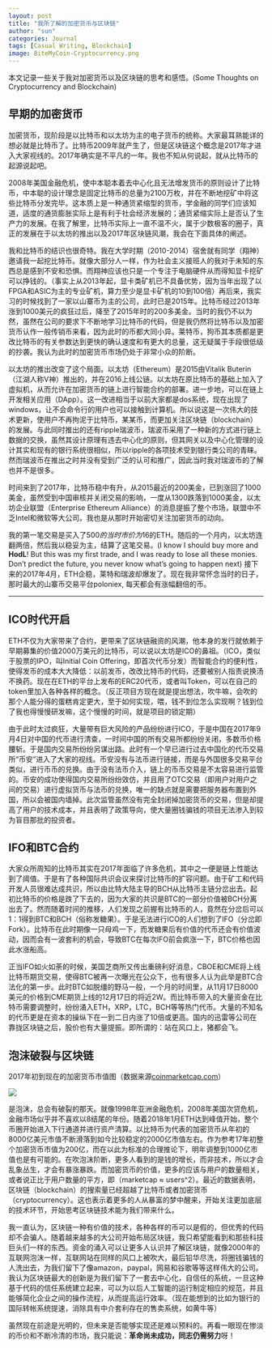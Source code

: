 ```yaml
---
layout: post
title: "我所了解的加密货币与区块链"
author: "sun"
categories: Journal
tags: [Casual Writing, Blockchain]
image: BiteMyCoin-Cryptocurrency.png
---
```


本文记录一些关于我对加密货币以及区块链的思考和感悟。(Some Thoughts on Cryptocurrency and Blockchain)

## 早期的加密货币

加密货币，现阶段是以比特币和以太坊为主的电子货币的统称。大家最耳熟能详的想必就是比特币了。比特币2009年就产生了，但是区块链这个概念是2017年才进入大家视线的。2017年确实是不平凡的一年。我也不知从何说起，就从比特币的起源说起吧。

2008年美国金融危机，使中本聪本着去中心化且无法增发货币的原则设计了比特币，中本聪的设计理念是固定比特币的总量为2100万枚，并在不断地挖矿中将这些比特币分发完毕。这本质上是一种通货紧缩型的货币，学金融的同学们应该知道，适度的通货膨胀实际上是有利于社会经济发展的；通货紧缩实际上是否认了生产力的发展。在我了解里，比特币实际上一直不温不火，属于少数极客的圈子，真正的发展在于以太坊的推出以及2017年区块链风潮，我会在下面具体的阐述。

我和比特币的结识也很奇特。我在大学时期（2010-2014）宿舍就有同学（翔神）邀请我一起挖比特币。就像大部分人一样，作为社会主义接班人的我对于未知的东西总是感到不安和恐惧。而翔神应该也只是一个专注于电脑硬件从而得知显卡挖矿可以挣钱的。（事实上从2013年起，显卡类矿机已不具备优势，因为当年出现了以FPGA和ASIC为主的专业矿机，算力至少是显卡矿机的10到100倍）再后来，我实习的时候找到了一家以山寨币为主的公司，此时已是2015年。比特币经过2013年涨到1000美元的疯狂过后，降至了2015年时的200多美金。当时的我仍不以为然，虽然在公司的要求下不断地学习比特币的代码，但是我仍然将比特币以及加密货币认作一般传销币来看，因为此时的币都大同小异。莱特币，狗币其本质都是更改比特币的有关参数达到更快的确认速度和有更大的总量，这无疑属于手段很低级的抄袭。我认为此时的加密货币市场仍处于非常小众的阶断。

以太坊的推出改变了这个局面。以太坊（Ethereum）是2015由Vitalik Buterin（江湖人称V神）推出的，并在2016上线公链。以太坊在原比特币的基础上加入了虚拟机，从而允许在加密货币的链上进行智能合约的部署。进一步地，可以在链上开发相关应用（DApp）。这一改进相当于以前大家都是dos系统，现在出现了windows，让不会命令行的用户也可以接触到计算机。所以说这是一次伟大的技术更新，使用户不再拘泥于比特币，某某币，而更加关注区块链（blockchain）的发展。与此同时推出的还有ripple瑞波币，瑞波币采用了一种新的方式进行链上数据的交换，虽然其设计原理有违去中心化的原则，但其网关以及中心化管理的设计其实和现有的银行系统很相似，所以ripple的各项技术受到银行类公司的青睐。然而瑞波币在推出之时并没有受到广泛的认可和推广，因此当时我对瑞波币的了解也并不是很多。

时间来到了2017年，比特币稳中有升，从2015最近的200美金，已到涨回了1000美金，虽然受到中国审核并关闭交易的影响，一度从1300跌落到1000美金，以太坊企业联盟（Enterprise Ethereum Alliance）的消息提振了整个市场，联盟中不乏Intel和微软等大公司。我也是从那时开始密切关注加密货币的动向。

我的第一笔交易是买入了$500的当时市价为$16的ETH。随后的一个月内，以太坊连翻两倍，然后我以稳妥为主，结算了这笔交易。(I know I should buy more and **HodL**! But this was my first trade, and I was ready to lose all these monies. Don’t predict the future, you never know what’s going to happen next) 接下来的2017年4月，ETH企稳，莱特和瑞波却爆发了。现在我非常怀念当时的日子，那时最大的山寨币交易平台poloniex, 每天都会有涨幅翻倍的币。

---

## ICO时代开启

ETH不仅为大家带来了合约，更带来了区块链融资的风潮，他本身的发行就依赖于早期募集的价值2000万美元的比特币，可以说以太坊是ICO的鼻祖。（ICO，类似于股票的IPO，叫Initial Coin Offering，即首次代币分发）而智能合约的便利性，使得发币的成本大大降低：以前发币，改改比特币的代码，还要被别人指责说换汤不换药。现在在ETH的平台上发布的ERC20代币，或者叫Token，可以在自己的token里加入各种各样的概念。（反正项目方现在就是提出想法，吹牛嘛，会吹的那个人能分得的蛋糕肯定更大，至于如何实现，喂，钱不到位怎么实现啊？钱到位了我也得慢慢研发嘛，这个慢慢的时间，就是项目的锁定期）

由于此时太过疯狂，大量带有巨大风险的产品纷纷进行ICO，于是中国在2017年9月4日对中国的代币进行清查，一时间中国的所有交易所都纷纷关闭，多数币价格腰斩。于是国内交易所纷纷另谋出路。此时有一个早已进行过去中国化的代币交易所“币安”进入了大家的视线。币安没有与法币进行链接，而是与外国很多交易平台类似，进行币币的兑换。由于没有法币介入，链上的币币交易是不太容易进行监管的。币安的成功使得国内交易所纷纷效仿，并且用了OTC交易（即用户对用户之间的交易）进行虚拟货币与法币的兑换，唯一的缺点就是需要把服务器布置到外国，所以会被国内墙掉。此次监管虽然没有完全封闭掉加密货币的交易，但是却提高了用户的技术成本，并且表明了政策导向，使大量圈钱骗钱的项目无法渗入到较为盲目那批的投资者。

## IFO和BTC合约

大家众所周知的比特币其实在2017年面临了许多危机，其中之一便是链上性能达到了阈值。于是有了各种国际共识会议来探讨比特币的扩容问题。由于矿工和代码开发人员很难达成共识，所以由比特大陆主导的BCH从比特币主链分岔出去。起初比特币的价格是跌了下去的，因为大家的共识是BTC的一部分价值被BCH分离出去了。然而随着时间的推移，人们发现之前握有比特币的人，竟然在分岔后可以1：1得到BTC和BCH（俗称发糖果）。于是无法进行ICO的人们想到了IFO（分岔即Fork）。比特币在此时期像一只母鸡一下，而发糖果后有价值的代币还会有价值波动，因而会有一波套利的机会，导致BTC在每次IFO前会疯涨一下，BTC价格也因此水涨船高。

正当IFO如火如荼的时候，美国芝商所又传出重磅利好消息，CBOE和CME将上线比特币期货交易，使得BTC被再一次曝光在公众下，也有很多人认为此举是BTC合法化的第一步。此时BTC如脱缰的野马一般，一个月的时间里，从11月17日8000美元的价格到CME期货上线的12月17日的将近2W。而比特币带入的大量资金在比特币需要调整时，纷纷涌入ETH，XRP，LTC，BCH等等热门代币。大量的不知名的代币更是在资本的操纵下在一到二日内涨了10倍或更高。国内的迅雷等公司在靠拢区块链之后，股价也有大量提振。即所谓的：站在风口上，猪都会飞。

## 泡沫破裂与区块链

2017年初到现在的加密货币市值图（数据来源[coinmarketcap.com](https://coinmarketcap.com/charts/)）

[![](https://shusunny.github.io/sunnyblog/assets/img/totalmarketcap.png)](https://shusunny.github.io/sunnyblog/assets/img/totalmarketcap.png)

是泡沫，总会有破裂的那天。就像1998年亚洲金融危机，2008年美国次贷危机，金融市场似乎并不喜欢以8结尾的年份。随着2018年1月ETH达到峰值开始，整个币圈开始进入下行通道并进行资产清算。以比特币为代表的加密货币从年初的8000亿美元市值不断滑落到如今比较稳定的2000亿市值左右。作为参考17年初整个加密货币市值为200亿，而在以此为标准的合理推论下，明年调整到1000亿市值也是有可能的。在吹泡沫阶断，更多人看到的是钱的增长，而非技术，所以才会乱象丛生，才会有暴涨暴跌。而加密货币的价值，更多的应该与用户的数量相关，或者说正比于用户数量的平方，即（marketcap ≈ users^2）。最近的数据表明，区块链（blockchain）的搜索量已经超越了比特币或者加密货币（cryptocurrency）。这也表示着更多的人从暴富的梦中醒来，开始关注更加底层的技术环节，开始思考区块链技术能为我们带来什么。

我一直认为，区块链一种有价值的技术，各种各样的币可以是假的，但优秀的代码却不会骗人。随着越来越多的大公司开始布局区块链，我只希望能看到和那些科技巨头们一样的东西。资金的涌入可以让更多人认识并了解区块链，就像2000年的互联网泡沫一样，互联网站在同样的风口上被吹大，最后铅华尽洗，将圈钱骗钱的人洗出去，为我们留下了像amazon，paypal，网易和谷歌等等这样伟大的公司。我认为区块链最大的创新是为我们留下了一套去中心化，自信任的系统，一旦这种基于代码的信任系统建立起来，可以为以后人工智能的运行制定相应的规范，并且能够简化企业之间的操作流程，从而提高运行效率。（现在能想到的比如为银行的国际转帐系统提速，消除具有中介套利存在的售卖系统，如黄牛等）

虽然现在前途是光明的，但未来是否能够实现还是难以预料的。再看一眼现在惨淡的币价和不断冷清的市场，我只能说：**革命尚未成功，同志仍需努力**呀！
